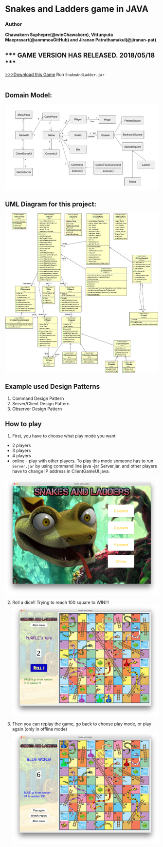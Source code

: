# Snakes and Ladders game in JAVA
### Author
**Chawakorn Suphepre(@winChawakorn), Vittunyuta Maeprasart(@aommoaGitHub) and Jiranan Patrathamakul(@jiranan-pat)**

## *** GAME VERSION HAS RELEASED.  2018/05/18 ***
<a href="https://github.com/winChawakorn/SnakeAndLadder/blob/master/SnakeAndLadder.jar"> >>>Download this Game</a> Run `SnakeAndLadder.jar`</br></br>

## Domain Model:
![Domain Model](https://github.com/winChawakorn/SnakeAndLadder/blob/master/src/img/DomainModel-SnakeLadder.jpg)

## UML Diagram for this project:
![UML Diagram](https://github.com/winChawakorn/SnakeAndLadder/blob/master/src/img/umlDiagram.jpg)

## Example used Design Patterns
1. Command Design Pattern
2. Server/Client Design Pattern
3. Observer Design Pattern

## How to play

1. First, you have to choose what play mode you want
- 2 players
- 3 players
- 4 players
- online - play with other players. To play this mode someone has to run `Server.jar` by using command line java -jar Server.jar, and other players have to change IP address in ClientGameUI.java.<br>

![Menu Pane](https://github.com/winChawakorn/SnakeAndLadder/blob/master/src/img/ManuPane.png)

2. Roll a dice!! Trying to reach 100 square to WIN!!!<br>
![Game Pane](https://github.com/winChawakorn/SnakeAndLadder/blob/master/src/img/GamePane.png)

3. Then you can replay the game, go back to choose play mode, or play again (only in offline mode)
![Win Pane](https://github.com/winChawakorn/SnakeAndLadder/blob/master/src/img/WinPane.png)
